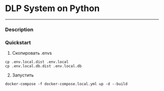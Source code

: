 # DLP System on Python

---
### Description


### Quickstart


1. Скопировать .envs
```
cp .env.local.dist .env.local
cp .env.local.db.dist .env.local.db
``` 
2. Запустить
```
docker-compose -f docker-compose.local.yml up -d --build
```

